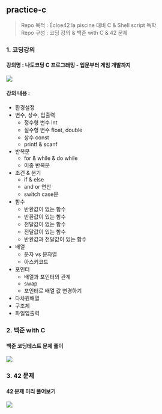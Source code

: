 ## practice-c
> Repo 목적 : Écloe42 la piscine 대비 C & Shell script 독학<br />
> Repo 구성 : 코딩 강의 & 백준 with C & 42 문제 

### 1. 코딩강의
#### 강의명 : 나도코딩 C 프로그래밍 - 입문부터 게임 개발까지

[![](https://cdn.inflearn.com/wp-content/uploads/nado-2.jpg)](https://www.inflearn.com/course/c-%ED%94%84%EB%A1%9C%EA%B7%B8%EB%9E%98%EB%B0%8D-%EA%B2%8C%EC%9E%84/dashboard)

#### 강의 내용 :
  - 환경설정
  - 변수, 상수, 입출력
    - 정수형 변수 int
    - 실수형 변수 float, double
    - 상수 const
    - printf & scanf
  - 반복문
    - for & while & do while
    - 이중 반복문
  - 조건 & 분기
    - if & else
    - and or 연산
    - switch case문
  - 함수
    - 반환값이 없는 함수
    - 반환값이 있는 함수
    - 전달값이 없는 함수
    - 전달값이 있는 함수
    - 반환값과 전달값이 있는 함수
  - 배열
    - 문자 vs 문자열
    - 아스키코드
  - 포인터
    - 배열과 포인터의 관계
    - swap
    - 포인터로 배열 값 변경하기
  - 다차원배열
  - 구조체
  - 파일입출력

### 2. 백준 with C
#### 백준 코딩테스트 문제 풀이
[![](https://onlinejudgeimages.s3-ap-northeast-1.amazonaws.com/images/boj-og.png)](https://www.acmicpc.net/)

### 3. 42 문제
#### 42 문제 미리 풀어보기
![](https://repository-images.githubusercontent.com/237800104/dfc69080-46fb-11eb-9413-0f02ce8f5532)
